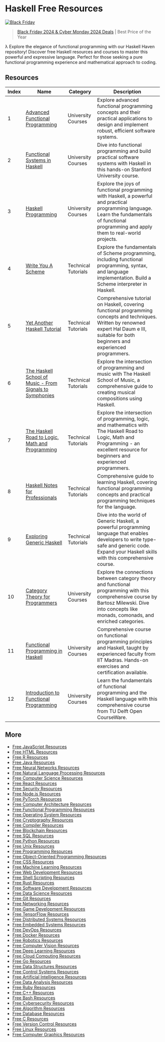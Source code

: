 # Haskell Free Resources

[![Black Friday](https://file.labex.io/images/labex-bf24.png)](https://labex.io/pricing)

> [Black Friday 2024 & Cyber Monday 2024 Deals](https://labex.io/pricing) | Best Price of the Year

λ Explore the elegance of functional programming with our Haskell Haven repository! Discover free Haskell resources and courses to master this powerful and expressive language. Perfect for those seeking a pure functional programming experience and mathematical approach to coding.

## Resources

|   Index | Name                                                                                                                                          | Category            | Description                                                                                                                                                                                       |
|---------|-----------------------------------------------------------------------------------------------------------------------------------------------|---------------------|---------------------------------------------------------------------------------------------------------------------------------------------------------------------------------------------------|
|       1 | [Advanced Functional Programming](https://getvm.io/tutorials/l28-advanced-functional-programming-university-of-cambridge)                     | University Courses  | Explore advanced functional programming concepts and their practical applications to design and implement robust, efficient software systems.                                                     |
|       2 | [Functional Systems in Haskell](https://getvm.io/tutorials/cs-240h-functional-systems-in-haskell-stanford-university)                         | University Courses  | Dive into functional programming and build practical software systems with Haskell in this hands-on Stanford University course.                                                                   |
|       3 | [Haskell Programming](https://getvm.io/tutorials/cis-194-introduction-to-haskell-penn-engineering)                                            | University Courses  | Explore the joys of functional programming with Haskell, a powerful and practical programming language. Learn the fundamentals of functional programming and apply them to real-world projects.   |
|       4 | [Write You A Scheme](https://getvm.io/tutorials/write-you-a-scheme)                                                                           | Technical Tutorials | Explore the fundamentals of Scheme programming, including functional programming, syntax, and language implementation. Build a Scheme interpreter in Haskell.                                     |
|       5 | [Yet Another Haskell Tutorial](https://getvm.io/tutorials/yet-another-haskell-tutorial)                                                       | Technical Tutorials | Comprehensive tutorial on Haskell, covering functional programming concepts and techniques. Written by renowned expert Hal Daum e III, suitable for both beginners and experienced programmers.   |
|       6 | [The Haskell School of Music - From Signals to Symphonies](https://getvm.io/tutorials/the-haskell-school-of-music-from-signals-to-symphonies) | Technical Tutorials | Explore the intersection of programming and music with The Haskell School of Music, a comprehensive guide to creating musical compositions using Haskell.                                         |
|       7 | [The Haskell Road to Logic, Math and Programming](https://getvm.io/tutorials/the-haskell-road-to-logic-math-and-programming)                  | Technical Tutorials | Explore the intersection of programming, logic, and mathematics with The Haskell Road to Logic, Math and Programming - an excellent resource for beginners and experienced programmers.           |
|       8 | [Haskell Notes for Professionals](https://getvm.io/tutorials/haskell-notes-for-professionals)                                                 | Technical Tutorials | Comprehensive guide to learning Haskell, covering functional programming concepts and practical programming techniques for the language.                                                          |
|       9 | [Exploring Generic Haskell](https://getvm.io/tutorials/exploring-generic-haskell)                                                             | Technical Tutorials | Dive into the world of Generic Haskell, a powerful programming language that enables developers to write type-safe and generic code. Expand your Haskell skills with this comprehensive course.   |
|      10 | [Category Theory for Programmers](https://getvm.io/tutorials/category-theory-for-programmers-2014-bartosz-milewski)                           | University Courses  | Explore the connections between category theory and functional programming with this comprehensive course by Bartosz Milewski. Dive into concepts like monads, comonads, and enriched categories. |
|      11 | [Functional Programming in Haskell](https://getvm.io/tutorials/functional-programming-in-haskell-iit-madras)                                  | University Courses  | Comprehensive course on functional programming principles and Haskell, taught by experienced faculty from IIT Madras. Hands-on exercises and certification available.                             |
|      12 | [Introduction to Functional Programming](https://getvm.io/tutorials/fp-101x-introduction-to-functional-programming-tu-delft)                  | University Courses  | Learn the fundamentals of functional programming and the Haskell language with this comprehensive course from TU Delft Open CourseWare.                                                           |

## More

- [Free JavaScript Resources](https://github.com/getvmio/free-javascript-resources)
- [Free HTML Resources](https://github.com/getvmio/free-html-resources)
- [Free R Resources](https://github.com/getvmio/free-r-resources)
- [Free Java Resources](https://github.com/getvmio/free-java-resources)
- [Free Neural Networks Resources](https://github.com/getvmio/free-neural-networks-resources)
- [Free Natural Language Processing Resources](https://github.com/getvmio/free-natural-language-processing-resources)
- [Free Computer Science Resources](https://github.com/getvmio/free-computer-science-resources)
- [Free React Resources](https://github.com/getvmio/free-react-resources)
- [Free Security Resources](https://github.com/getvmio/free-security-resources)
- [Free Node.js Resources](https://github.com/getvmio/free-node-js-resources)
- [Free PyTorch Resources](https://github.com/getvmio/free-pytorch-resources)
- [Free Computer Architecture Resources](https://github.com/getvmio/free-computer-architecture-resources)
- [Free Functional Programming Resources](https://github.com/getvmio/free-functional-programming-resources)
- [Free Operating System Resources](https://github.com/getvmio/free-operating-system-resources)
- [Free Cryptography Resources](https://github.com/getvmio/free-cryptography-resources)
- [Free Compiler Resources](https://github.com/getvmio/free-compiler-resources)
- [Free Blockchain Resources](https://github.com/getvmio/free-blockchain-resources)
- [Free SQL Resources](https://github.com/getvmio/free-sql-resources)
- [Free Python Resources](https://github.com/getvmio/free-python-resources)
- [Free Unix Resources](https://github.com/getvmio/free-unix-resources)
- [Free Programming Resources](https://github.com/getvmio/free-programming-resources)
- [Free Object-Oriented Programming Resources](https://github.com/getvmio/free-object-oriented-programming-resources)
- [Free CSS Resources](https://github.com/getvmio/free-css-resources)
- [Free Machine Learning Resources](https://github.com/getvmio/free-machine-learning-resources)
- [Free Web Development Resources](https://github.com/getvmio/free-web-development-resources)
- [Free Shell Scripting Resources](https://github.com/getvmio/free-shell-scripting-resources)
- [Free Rust Resources](https://github.com/getvmio/free-rust-resources)
- [Free Software Development Resources](https://github.com/getvmio/free-software-development-resources)
- [Free Data Science Resources](https://github.com/getvmio/free-data-science-resources)
- [Free Git Resources](https://github.com/getvmio/free-git-resources)
- [Free Networking Resources](https://github.com/getvmio/free-networking-resources)
- [Free Game Development Resources](https://github.com/getvmio/free-game-development-resources)
- [Free TensorFlow Resources](https://github.com/getvmio/free-tensorflow-resources)
- [Free Distributed Systems Resources](https://github.com/getvmio/free-distributed-systems-resources)
- [Free Embedded Systems Resources](https://github.com/getvmio/free-embedded-systems-resources)
- [Free DevOps Resources](https://github.com/getvmio/free-devops-resources)
- [Free Docker Resources](https://github.com/getvmio/free-docker-resources)
- [Free Robotics Resources](https://github.com/getvmio/free-robotics-resources)
- [Free Computer Vision Resources](https://github.com/getvmio/free-computer-vision-resources)
- [Free Deep Learning Resources](https://github.com/getvmio/free-deep-learning-resources)
- [Free Cloud Computing Resources](https://github.com/getvmio/free-cloud-computing-resources)
- [Free Go Resources](https://github.com/getvmio/free-go-resources)
- [Free Data Structures Resources](https://github.com/getvmio/free-data-structures-resources)
- [Free Control Systems Resources](https://github.com/getvmio/free-control-systems-resources)
- [Free Artificial Intelligence Resources](https://github.com/getvmio/free-artificial-intelligence-resources)
- [Free Data Analysis Resources](https://github.com/getvmio/free-data-analysis-resources)
- [Free Ruby Resources](https://github.com/getvmio/free-ruby-resources)
- [Free C++ Resources](https://github.com/getvmio/free-cpp-resources)
- [Free Bash Resources](https://github.com/getvmio/free-bash-resources)
- [Free Cybersecurity Resources](https://github.com/getvmio/free-cybersecurity-resources)
- [Free Algorithm Resources](https://github.com/getvmio/free-algorithm-resources)
- [Free Database Resources](https://github.com/getvmio/free-database-resources)
- [Free C Resources](https://github.com/getvmio/free-c-resources)
- [Free Version Control Resources](https://github.com/getvmio/free-version-control-resources)
- [Free Linux Resources](https://github.com/getvmio/free-linux-resources)
- [Free Computer Graphics Resources](https://github.com/getvmio/free-computer-graphics-resources)
